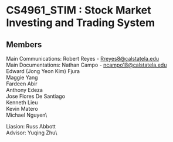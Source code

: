 # CS4961_STIM : Stock Market Investing and Trading System

## Members
Main Communications: Robert Reyes - Rreyes8@calstatela.edu\
Main Documentations: Nathan Campo - ncampo18@calstatela.edu\
Edward (Jong Yeon Kim) Fjura\
Maggie Yang\
Fardeen Abir\
Anthony Edeza\
Jose Flores De Santiago\
Kenneth Lieu\
Kevin Matero\
Michael Nguyen\

Liasion: Russ Abbott\
Advisor: Yuqing Zhu\
